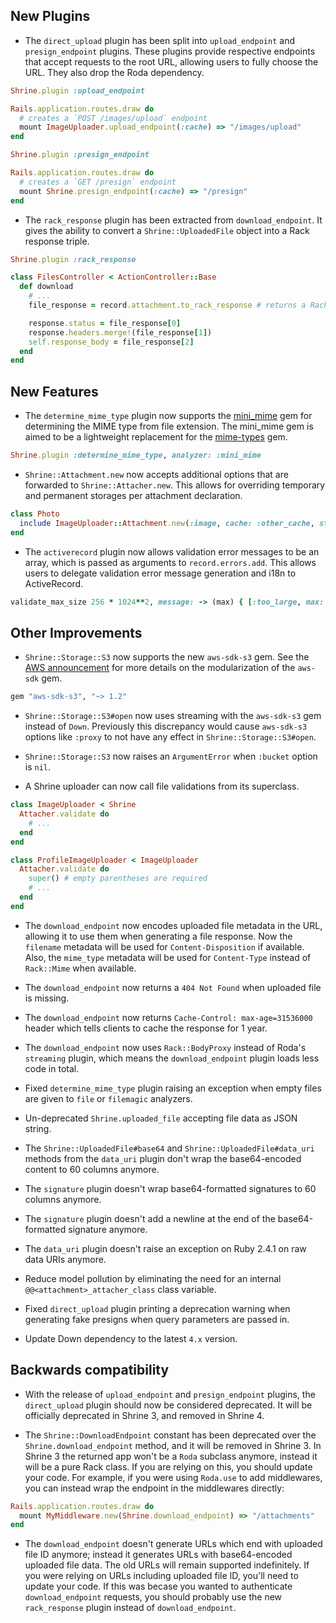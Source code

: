 ## New Plugins

* The `direct_upload` plugin has been split into `upload_endpoint` and
  `presign_endpoint` plugins. These plugins provide respective endpoints that
  accept requests to the root URL, allowing users to fully choose the URL. They
  also drop the Roda dependency.

```rb
Shrine.plugin :upload_endpoint

Rails.application.routes.draw do
  # creates a `POST /images/upload` endpoint
  mount ImageUploader.upload_endpoint(:cache) => "/images/upload"
end
```

```rb
Shrine.plugin :presign_endpoint

Rails.application.routes.draw do
  # creates a `GET /presign` endpoint
  mount Shrine.presign_endpoint(:cache) => "/presign"
end
```

* The `rack_response` plugin has been extracted from `download_endpoint`. It
  gives the ability to convert a `Shrine::UploadedFile` object into a Rack
  response triple.

```rb
Shrine.plugin :rack_response
```
```rb
class FilesController < ActionController::Base
  def download
    # ...
    file_response = record.attachment.to_rack_response # returns a Rack response triple

    response.status = file_response[0]
    response.headers.merge!(file_response[1])
    self.response_body = file_response[2]
  end
end
```

## New Features

* The `determine_mime_type` plugin now supports the [mini_mime] gem for
  determining the MIME type from file extension. The mini_mime gem is aimed to
  be a lightweight replacement for the [mime-types] gem.

```rb
Shrine.plugin :determine_mime_type, analyzer: :mini_mime
```

* `Shrine::Attachment.new` now accepts additional options that are forwarded to
  `Shrine::Attacher.new`. This allows for overriding temporary and permanent
  storages per attachment declaration.

```rb
class Photo
  include ImageUploader::Attachment.new(:image, cache: :other_cache, store: :other_store)
end
```

* The `activerecord` plugin now allows validation error messages to be an
  array, which is passed as arguments to `record.errors.add`. This allows users
  to delegate validation error message generation and i18n to ActiveRecord.

```rb
validate_max_size 256 * 1024**2, message: -> (max) { [:too_large, max: max] }
```

## Other Improvements

* `Shrine::Storage::S3` now supports the new `aws-sdk-s3` gem. See the [AWS
  announcement] for more details on the modularization of the `aws-sdk` gem.

```rb
gem "aws-sdk-s3", "~> 1.2"
```

* `Shrine::Storage::S3#open` now uses streaming with the `aws-sdk-s3` gem
  instead of `Down`. Previously this discrepancy would cause `aws-sdk-s3`
  options like `:proxy` to not have any effect in `Shrine::Storage::S3#open`.

* `Shrine::Storage::S3` now raises an `ArgumentError` when `:bucket` option is
  `nil`.

* A Shrine uploader can now call file validations from its superclass.

```rb
class ImageUploader < Shrine
  Attacher.validate do
    # ...
  end
end
```

```rb
class ProfileImageUploader < ImageUploader
  Attacher.validate do
    super() # empty parentheses are required
    # ...
  end
end
```

* The `download_endpoint` now encodes uploaded file metadata in the URL,
  allowing it to use them when generating a file response. Now the `filename`
  metadata will be used for `Content-Disposition` if available. Also, the
  `mime_type` metadata will be used for `Content-Type` instead of `Rack::Mime`
  when available.

* The `download_endpoint` now returns a `404 Not Found` when uploaded file is
  missing.

* The `download_endpoint` now returns `Cache-Control: max-age=31536000` header
  which tells clients to cache the response for 1 year.

* The `download_endpoint` now uses `Rack::BodyProxy` instead of Roda's
  `streaming` plugin, which means the `download_endpoint` plugin loads less
  code in total.

* Fixed `determine_mime_type` plugin raising an exception when empty files are
  given to `file` or `filemagic` analyzers.

* Un-deprecated `Shrine.uploaded_file` accepting file data as JSON string.

* The `Shrine::UploadedFile#base64` and `Shrine::UploadedFile#data_uri` methods
  from the `data_uri` plugin don't wrap the base64-encoded content to 60
  columns anymore.

* The `signature` plugin doesn't wrap base64-formatted signatures to 60 columns
  anymore.

* The `signature` plugin doesn't add a newline at the end of the base64-formatted
  signature anymore.

* The `data_uri` plugin doesn't raise an exception on Ruby 2.4.1 on raw data URIs
  anymore.

* Reduce model pollution by eliminating the need for an internal
  `@@<attachment>_attacher_class` class variable.

* Fixed `direct_upload` plugin printing a deprecation warning when generating
  fake presigns when query parameters are passed in.

* Update Down dependency to the latest `4.x` version.

## Backwards compatibility

* With the release of `upload_endpoint` and `presign_endpoint` plugins, the
  `direct_upload` plugin should now be considered deprecated. It will be
  officially deprecated in Shrine 3, and removed in Shrine 4.

* The `Shrine::DownloadEndpoint` constant has been deprecated over the
  `Shrine.download_endpoint` method, and it will be removed in Shrine 3. In
  Shrine 3 the returned app won't be a `Roda` subclass anymore, instead it will
  be a pure Rack class. If you are relying on this, you should update your code.
  For example, if you were using `Roda.use` to add middlewares, you can instead
  wrap the endpoint in the middlewares directly:

```rb
Rails.application.routes.draw do
  mount MyMiddleware.new(Shrine.download_endpoint) => "/attachments"
end
```

* The `download_endpoint` doesn't generate URLs which end with uploaded file ID
  anymore; instead it generates URLs with base64-encoded uploaded file data.
  The old URLs will remain supported indefinitely. If you were relying on URLs
  including uploaded file ID, you'll need to update your code. If this was
  becase you wanted to authenticate `download_endpoint` requests, you should
  probably use the new `rack_response` plugin instead of `download_endpoint`.

[AWS announcement]: https://aws.amazon.com/blogs/developer/aws-sdk-for-ruby-modularization-version-3-2/
[mini_mime]: https://github.com/discourse/mini_mime
[mime-types]: https://github.com/mime-types/ruby-mime-types
